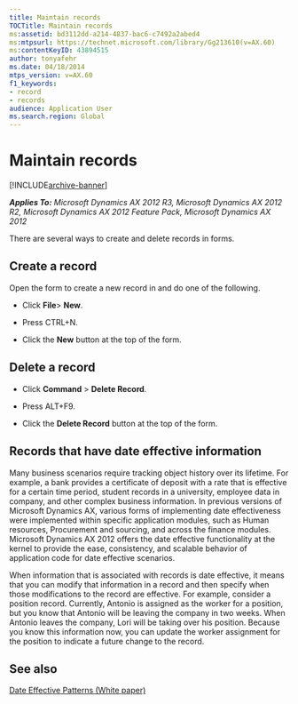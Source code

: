 ```yaml
---
title: Maintain records
TOCTitle: Maintain records
ms:assetid: bd3112dd-a214-4837-bac6-c7492a2abed4
ms:mtpsurl: https://technet.microsoft.com/library/Gg213610(v=AX.60)
ms:contentKeyID: 43894515
author: tonyafehr
ms.date: 04/18/2014
mtps_version: v=AX.60
f1_keywords:
- record
- records
audience: Application User
ms.search.region: Global
---
```


# Maintain records 


[!INCLUDE[archive-banner](includes/archive-banner.md)]


_**Applies To:** Microsoft Dynamics AX 2012 R3, Microsoft Dynamics AX 2012 R2, Microsoft Dynamics AX 2012 Feature Pack, Microsoft Dynamics AX 2012_

There are several ways to create and delete records in forms.

## Create a record

Open the form to create a new record in and do one of the following.

  - Click **File**\> **New**.

  - Press CTRL+N.

  - Click the **New** button at the top of the form.

## Delete a record

  - Click **Command** \> **Delete Record**.

  - Press ALT+F9.

  - Click the **Delete Record** button at the top of the form.

## Records that have date effective information

Many business scenarios require tracking object history over its lifetime. For example, a bank provides a certificate of deposit with a rate that is effective for a certain time period, student records in a university, employee data in company, and other complex business information. In previous versions of Microsoft Dynamics AX, various forms of implementing date effectiveness were implemented within specific application modules, such as Human resources, Procurement and sourcing, and across the finance modules. Microsoft Dynamics AX 2012 offers the date effective functionality at the kernel to provide the ease, consistency, and scalable behavior of application code for date effective scenarios.

When information that is associated with records is date effective, it means that you can modify that information in a record and then specify when those modifications to the record are effective. For example, consider a position record. Currently, Antonio is assigned as the worker for a position, but you know that Antonio will be leaving the company in two weeks. When Antonio leaves the company, Lori will be taking over his position. Because you know this information now, you can update the worker assignment for the position to indicate a future change to the record.

## See also

[Date Effective Patterns (White paper)](date-effective-patterns-white-paper.md)

  



